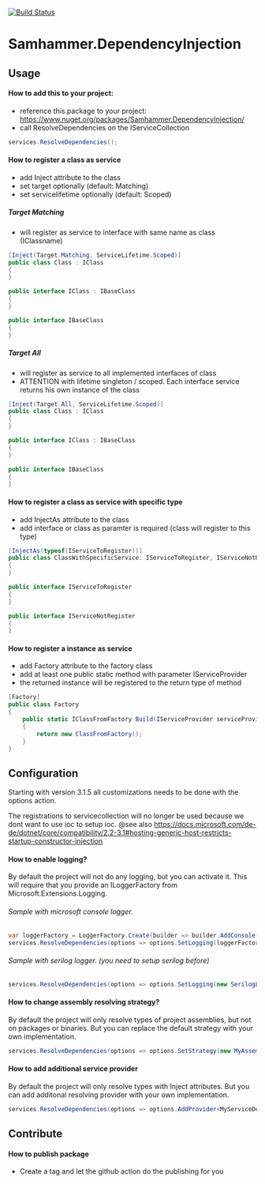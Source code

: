 ﻿[![Build Status](https://travis-ci.com/SamhammerAG/Samhammer.DependencyInjection.svg?branch=master)](https://travis-ci.com/SamhammerAG/Samhammer.DependencyInjection)

# Samhammer.DependencyInjection

## Usage

#### How to add this to your project:
- reference this package to your project: https://www.nuget.org/packages/Samhammer.DependencyInjection/
- call ResolveDependencies on the IServiceCollection

```csharp
services.ResolveDependencies();
```

#### How to register a class as service
- add Inject attribute to the class
- set target optionally (default: Matching)
- set servicelifetime optionally (default: Scoped)

##### Target Matching
- will register as service to interface with same name as class (IClassname)

```csharp
[Inject(Target.Matching, ServiceLifetime.Scoped)]
public class Class : IClass
{
}

public interface IClass : IBaseClass
{
}

public interface IBaseClass
{
}
```

##### Target All
- will register as service to all implemented interfaces of class
- ATTENTION with lifetime singleton / scoped. Each interface service returns his own instance of the class

```csharp
[Inject(Target.All, ServiceLifetime.Scoped)]
public class Class : IClass
{
}

public interface IClass : IBaseClass
{
}

public interface IBaseClass
{
}
```

#### How to register a class as service with specific type
- add InjectAs attribute to the class
- add interface or class as paramter is required (class will register to this type)

```csharp
[InjectAs(typeof(IServiceToRegister))]
public class ClassWithSpecificService: IServiceToRegister, IServiceNotRegister
{
}

public interface IServiceToRegister
{
}

public interface IServiceNotRegister
{
}
```

#### How to register a instance as service
- add Factory attribute to the factory class
- add at least one public static method with parameter IServiceProvider
- the returned instance will be registered to the return type of method

```csharp
[Factory]
public class Factory
{
    public static IClassFromFactory Build(IServiceProvider serviceProvider)
    {
        return new ClassFromFactory();
    }
}
```

## Configuration
Starting with version 3.1.5 all customizations needs to be done with the options action.

The registrations to servicecollection will no longer be used because we dont want to use ioc to setup ioc.
@see also https://docs.microsoft.com/de-de/dotnet/core/compatibility/2.2-3.1#hosting-generic-host-restricts-startup-constructor-injection

#### How to enable logging?
By default the project will not do any logging, but you can activate it.
This will require that you provide an ILoggerFactory from Microsoft.Extensions.Logging.

###### Sample with microsoft console logger.
```csharp
var loggerFactory = LoggerFactory.Create(builder => builder.AddConsole().SetMinimumLevel(LogLevel.Debug));
services.ResolveDependencies(options => options.SetLogging(loggerFactory));
```

###### Sample with serilog logger. (you need to setup serilog before)
```csharp
services.ResolveDependencies(options => options.SetLogging(new SerilogLoggerFactory()));
```

#### How to change assembly resolving strategy?
By default the project will only resolve types of project assemblies, but not on packages or binaries.
But you can replace the default strategy with your own implementation.

```csharp
services.ResolveDependencies(options => options.SetStrategy(new MyAssemblyResolvingStrategy()));
```

#### How to add additional service provider
By default the project will only resolve types with Inject attributes.
But you can add additonal resolving provider with your own implementation.

```csharp
services.ResolveDependencies(options => options.AddProvider<MyServiceDescriptorProvider>((logger, strategy) => new MyServiceDescriptorProvider(logger, strategy)));
```

## Contribute

#### How to publish package
- Create a tag and let the github action do the publishing for you
